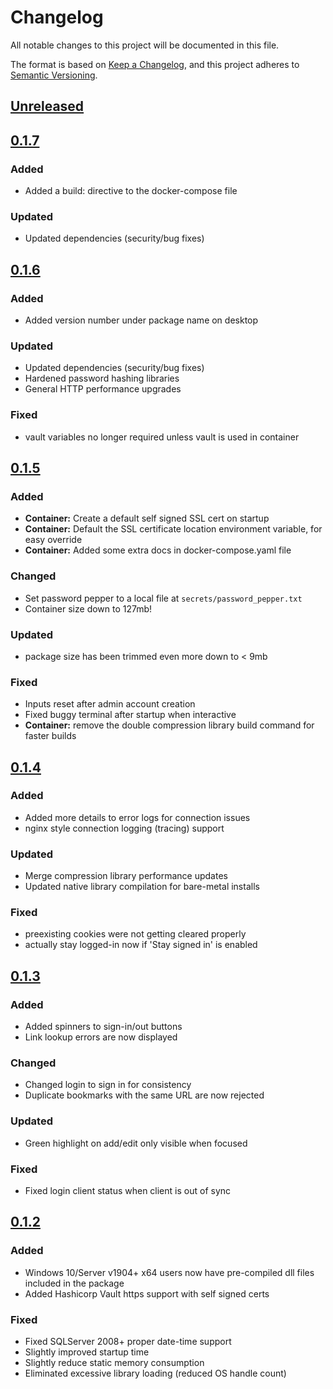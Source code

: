 # Changelog

All notable changes to this project will be documented in this file.

The format is based on [Keep a Changelog](https://keepachangelog.com/en/1.1.0/),
and this project adheres to [Semantic Versioning](https://semver.org/spec/v2.0.0.html).

## [Unreleased]

## [0.1.7]

### Added
- Added a build: directive to the docker-compose file

### Updated
- Updated dependencies (security/bug fixes)

## [0.1.6]

### Added
- Added version number under package name on desktop

### Updated
- Updated dependencies (security/bug fixes)
- Hardened password hashing libraries
- General HTTP performance upgrades

### Fixed
- vault variables no longer required unless vault is used in container

## [0.1.5]

### Added
- **Container:** Create a default self signed SSL cert on startup
- **Container:** Default the SSL certificate location environment variable, for easy override
- **Container:** Added some extra docs in docker-compose.yaml file

### Changed
- Set password pepper to a local file at `secrets/password_pepper.txt`
- Container size down to 127mb!

### Updated
- package size has been trimmed even more down to < 9mb

### Fixed
- Inputs reset after admin account creation
- Fixed buggy terminal after startup when interactive
- **Container:** remove the double compression library build command for faster builds

## [0.1.4]

### Added
- Added more details to error logs for connection issues
- nginx style connection logging (tracing) support

### Updated
- Merge compression library performance updates
- Updated native library compilation for bare-metal installs

### Fixed
- preexisting cookies were not getting cleared properly
- actually stay logged-in now if 'Stay signed in' is enabled

## [0.1.3]

### Added
- Added spinners to sign-in/out buttons
- Link lookup errors are now displayed

### Changed
- Changed login to sign in for consistency
- Duplicate bookmarks with the same URL are now rejected

### Updated
- Green highlight on add/edit only visible when focused

### Fixed
- Fixed login client status when client is out of sync

## [0.1.2]

### Added
- Windows 10/Server v1904+ x64 users now have pre-compiled dll files included in the package
- Added Hashicorp Vault https support with self signed certs

### Fixed
- Fixed SQLServer 2008+ proper date-time support
- Slightly improved startup time
- Slightly reduce static memory consumption
- Eliminated excessive library loading (reduced OS handle count)

[unreleased]: https://github.com/VnUgE/Simple-Bookmark/compare/v0.1.7...HEAD
[0.1.7]: https://github.com/VnUgE/Simple-Bookmark/compare/v0.1.6...v0.1.7
[0.1.6]: https://github.com/VnUgE/Simple-Bookmark/compare/v0.1.5...v0.1.6
[0.1.5]: https://github.com/VnUgE/Simple-Bookmark/compare/v0.1.4...v0.1.5
[0.1.4]: https://github.com/VnUgE/Simple-Bookmark/compare/v0.1.3...v0.1.4
[0.1.3]: https://github.com/VnUgE/Simple-Bookmark/compare/v0.1.2...v0.1.3
[0.1.2]: https://github.com/VnUgE/Simple-Bookmark/compare/v0.1.1...v0.1.2
[0.1.1]: https://github.com/VnUgE/Simple-Bookmark/compare/v0.1.0...v0.1.1
